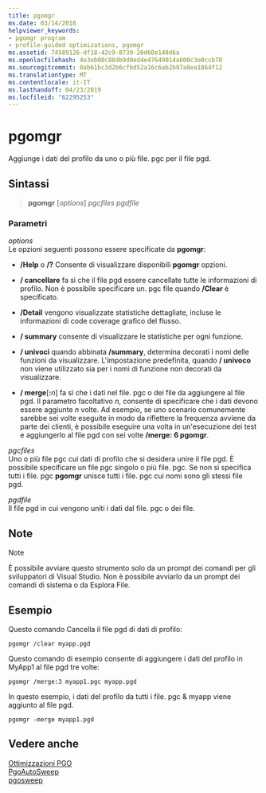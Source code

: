 ```yaml
---
title: pgomgr
ms.date: 03/14/2018
helpviewer_keywords:
- pgomgr program
- profile-guided optimizations, pgomgr
ms.assetid: 74589126-df18-42c9-8739-26d60e148d6a
ms.openlocfilehash: 4e3eb08c88db9d0ed4e47649014a600c3e0ccb78
ms.sourcegitcommit: 0ab61bc3d2b6cfbd52a16c6ab2b97a8ea1864f12
ms.translationtype: MT
ms.contentlocale: it-IT
ms.lasthandoff: 04/23/2019
ms.locfileid: "62295253"
---
```

# <a name="pgomgr"></a>pgomgr

Aggiunge i dati del profilo da uno o più file. pgc per il file pgd.

## <a name="syntax"></a>Sintassi

> **pgomgr** [*options*] *pgcfiles* *pgdfile*

### <a name="parameters"></a>Parametri

*options*<br/>
Le opzioni seguenti possono essere specificate da **pgomgr**:

- **/Help** o **/?** Consente di visualizzare disponibili **pgomgr** opzioni.

- **/ cancellare** fa sì che il file pgd essere cancellate tutte le informazioni di profilo. Non è possibile specificare un. pgc file quando **/Clear** è specificato.

- **/Detail** vengono visualizzate statistiche dettagliate, incluse le informazioni di code coverage grafico del flusso.

- **/ summary** consente di visualizzare le statistiche per ogni funzione.

- **/ univoci** quando abbinata **/summary**, determina decorati i nomi delle funzioni da visualizzare. L'impostazione predefinita, quando **/ univoco** non viene utilizzato sia per i nomi di funzione non decorati da visualizzare.

- **/ merge**\[**:**<em>n</em>] fa sì che i dati nel file. pgc o dei file da aggiungere al file pgd. Il parametro facoltativo *n*, consente di specificare che i dati devono essere aggiunte *n* volte. Ad esempio, se uno scenario comunemente sarebbe sei volte eseguite in modo da riflettere la frequenza avviene da parte dei clienti, è possibile eseguire una volta in un'esecuzione dei test e aggiungerlo al file pgd con sei volte **/merge: 6 pgomgr**.

*pgcfiles*<br/>
Uno o più file pgc cui dati di profilo che si desidera unire il file pgd. È possibile specificare un file pgc singolo o più file. pgc. Se non si specifica tutti i file. pgc **pgomgr** unisce tutti i file. pgc cui nomi sono gli stessi file pgd.

*pgdfile*<br/>
Il file pgd in cui vengono uniti i dati dal file. pgc o dei file.

## <a name="remarks"></a>Note

> [!NOTE]
> È possibile avviare questo strumento solo da un prompt dei comandi per gli sviluppatori di Visual Studio. Non è possibile avviarlo da un prompt dei comandi di sistema o da Esplora File.

## <a name="example"></a>Esempio

Questo comando Cancella il file pgd di dati di profilo:

`pgomgr /clear myapp.pgd`

Questo comando di esempio consente di aggiungere i dati del profilo in MyApp1 al file pgd tre volte:

`pgomgr /merge:3 myapp1.pgc myapp.pgd`

In questo esempio, i dati del profilo da tutti i file. pgc & myapp viene aggiunto al file pgd.

`pgomgr -merge myapp1.pgd`

## <a name="see-also"></a>Vedere anche

[Ottimizzazioni PGO](profile-guided-optimizations.md)<br/>
[PgoAutoSweep](pgoautosweep.md)<br/>
[pgosweep](pgosweep.md)<br/>
